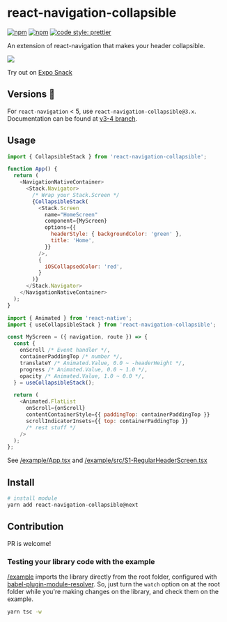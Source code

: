 # react-navigation-collapsible

[![npm](https://img.shields.io/npm/v/react-navigation-collapsible.svg)](https://www.npmjs.com/package/react-navigation-collapsible) [![npm](https://img.shields.io/npm/dm/react-navigation-collapsible.svg)](https://www.npmjs.com/package/react-navigation-collapsible) [![code style: prettier](https://img.shields.io/badge/code_style-prettier-ff69b4.svg)](https://github.com/prettier/prettier)

An extension of react-navigation that makes your header collapsible.

<img src="https://github.com/benevbright/react-navigation-collapsible/blob/v5/docs/demo-sample1.gif?raw=true">

Try out on [Expo Snack](https://snack.expo.io/@benevbright/react-navigation-collapsible)

## Versions 🚧

For `react-navigation` < 5, use `react-navigation-collapsible@3.x`. Documentation can be found at [v3-4 branch](https://github.com/benevbright/react-navigation-collapsible/tree/v3-4).

## Usage

```js
import { CollapsibleStack } from 'react-navigation-collapsible';

function App() {
  return (
    <NavigationNativeContainer>
      <Stack.Navigator>
        /* Wrap your Stack.Screen */
        {CollapsibleStack(
          <Stack.Screen
            name="HomeScreen"
            component={MyScreen}
            options={{
              headerStyle: { backgroundColor: 'green' },
              title: 'Home',
            }}
          />,
          {
            iOSCollapsedColor: 'red',
          }
        )}
      </Stack.Navigator>
    </NavigationNativeContainer>
  );
}
```

```js
import { Animated } from 'react-native';
import { useCollapsibleStack } from 'react-navigation-collapsible';

const MyScreen = ({ navigation, route }) => {
  const {
    onScroll /* Event handler */,
    containerPaddingTop /* number */,
    translateY /* Animated.Value, 0.0 ~ -headerHeight */,
    progress /* Animated.Value, 0.0 ~ 1.0 */,
    opacity /* Animated.Value, 1.0 ~ 0.0 */,
  } = useCollapsibleStack();

  return (
    <Animated.FlatList
      onScroll={onScroll}
      contentContainerStyle={{ paddingTop: containerPaddingTop }}
      scrollIndicatorInsets={{ top: containerPaddingTop }}
      /* rest stuff */
    />
  );
};
```

See [/example/App.tsx](https://github.com/benevbright/react-navigation-collapsible/tree/master/example/App.tsx) and [/example/src/S1-RegularHeaderScreen.tsx](https://github.com/benevbright/react-navigation-collapsible/tree/master/example/src/S1-RegularHeaderScreen.tsx)

## Install

```bash
# install module
yarn add react-navigation-collapsible@next
```

## Contribution

PR is welcome!

### Testing your library code with the example

[/example](https://github.com/benevbright/react-navigation-collapsible/tree/master/example) imports the library directly from the root folder, configured with [babel-plugin-module-resolver](https://github.com/benevbright/react-navigation-collapsible/tree/master/example/babel.config.js#L10).
So, just turn the `watch` option on at the root folder while you're making changes on the library, and check them on the example.

```bash
yarn tsc -w
```
